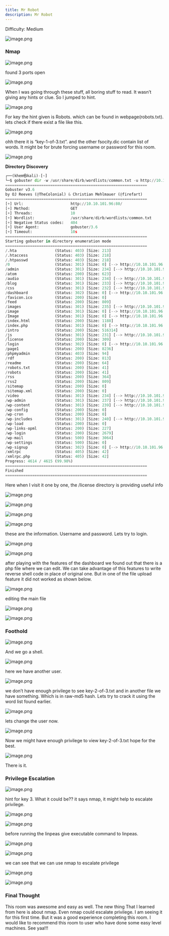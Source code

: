 ```yaml
---
title: Mr Robot
description: Mr Robot
---
```


Difficulty: Medium

![image.png](../../../assets/MrRobot/image.png)

### Nmap

![image.png](../../../assets/MrRobot/image%201.png)

found 3 ports open 

![image.png](../../../assets/MrRobot/image%202.png)

When I was going through these stuff, all boring stuff to read. It wasn’t giving any hints or clue. So I jumped to hint.

![image.png](../../../assets/MrRobot/image%203.png)

For key the hint given is Robots. which can be found in webpage(robots.txt). lets check if there exist a file like this. 

![image.png](../../../assets/MrRobot/image%204.png)

ohh there it is “key-1-of-3.txt”. and the other fsocity.dic contain list of words. It might be for brute forcing username or password for this room.

![image.png](../../../assets/MrRobot/image%205.png)

**Directory Discovery**

```python
┌──(khem㉿kali)-[~]
└─$ gobuster dir -w /usr/share/dirb/wordlists/common.txt -u http://10.10.101.96:80/ 
===============================================================
Gobuster v3.6
by OJ Reeves (@TheColonial) & Christian Mehlmauer (@firefart)
===============================================================
[+] Url:                     http://10.10.101.96:80/
[+] Method:                  GET
[+] Threads:                 10
[+] Wordlist:                /usr/share/dirb/wordlists/common.txt
[+] Negative Status codes:   404
[+] User Agent:              gobuster/3.6
[+] Timeout:                 10s
===============================================================
Starting gobuster in directory enumeration mode
===============================================================
/.hta                 (Status: 403) [Size: 213]
/.htaccess            (Status: 403) [Size: 218]
/.htpasswd            (Status: 403) [Size: 218]
/0                    (Status: 301) [Size: 0] [--> http://10.10.101.96:80/0/]
/admin                (Status: 301) [Size: 234] [--> http://10.10.101.96/admin/]
/atom                 (Status: 200) [Size: 623]
/audio                (Status: 301) [Size: 234] [--> http://10.10.101.96/audio/]
/blog                 (Status: 301) [Size: 233] [--> http://10.10.101.96/blog/]
/css                  (Status: 301) [Size: 232] [--> http://10.10.101.96/css/]
/dashboard            (Status: 302) [Size: 0] [--> http://10.10.101.96:80/wp-admin/]
/favicon.ico          (Status: 200) [Size: 0]
/feed                 (Status: 200) [Size: 809]
/images               (Status: 301) [Size: 235] [--> http://10.10.101.96/images/]
/image                (Status: 301) [Size: 0] [--> http://10.10.101.96:80/image/]
/Image                (Status: 301) [Size: 0] [--> http://10.10.101.96:80/Image/]
/index.html           (Status: 200) [Size: 1188]
/index.php            (Status: 301) [Size: 0] [--> http://10.10.101.96:80/]
/intro                (Status: 200) [Size: 516314]
/js                   (Status: 301) [Size: 231] [--> http://10.10.101.96/js/]
/license              (Status: 200) [Size: 309]
/login                (Status: 302) [Size: 0] [--> http://10.10.101.96:80/wp-login.php]
/page1                (Status: 200) [Size: 8236]
/phpmyadmin           (Status: 403) [Size: 94]
/rdf                  (Status: 200) [Size: 813]
/readme               (Status: 200) [Size: 64]
/robots.txt           (Status: 200) [Size: 41]
/robots               (Status: 200) [Size: 41]
/rss                  (Status: 200) [Size: 364]
/rss2                 (Status: 200) [Size: 809]
/sitemap              (Status: 200) [Size: 0]
/sitemap.xml          (Status: 200) [Size: 0]
/video                (Status: 301) [Size: 234] [--> http://10.10.101.96/video/]
/wp-admin             (Status: 301) [Size: 237] [--> http://10.10.101.96/wp-admin/]
/wp-content           (Status: 301) [Size: 239] [--> http://10.10.101.96/wp-content/]
/wp-config            (Status: 200) [Size: 0]
/wp-cron              (Status: 200) [Size: 0]
/wp-includes          (Status: 301) [Size: 240] [--> http://10.10.101.96/wp-includes/]
/wp-load              (Status: 200) [Size: 0]
/wp-links-opml        (Status: 200) [Size: 227]
/wp-login             (Status: 200) [Size: 2679]
/wp-mail              (Status: 500) [Size: 3064]
/wp-settings          (Status: 500) [Size: 0]
/wp-signup            (Status: 302) [Size: 0] [--> http://10.10.101.96:80/wp-login.php?action=register]
/xmlrpc               (Status: 405) [Size: 42]
/xmlrpc.php           (Status: 405) [Size: 42]
Progress: 4614 / 4615 (99.98%)
===============================================================
Finished
===============================================================

```

Here when I visit it one by one, the /license directory is providing useful info

![image.png](../../../assets/MrRobot/image%206.png)

![image.png](../../../assets/MrRobot/image%207.png)

![image.png](../../../assets/MrRobot/image%208.png)

![image.png](../../../assets/MrRobot/image%209.png)

these are the information. Username and password. Lets try to login.

![image.png](../../../assets/MrRobot/image%2010.png)

![image.png](../../../assets/MrRobot/image%2011.png)

after playing with the features of the dashboard we found out that there is a php file where we can edit. We can take advantage of this features to write reverse shell code in place of original one. But in one of the file upload feature it did not worked as shown below.

![image.png](../../../assets/MrRobot/image%2012.png)

editing the main file

![image.png](../../../assets/MrRobot/image%2013.png)

![image.png](../../../assets/MrRobot/image%2014.png)

### Foothold

![image.png](../../../assets/MrRobot/image%2015.png)

And we go a shell.

![image.png](../../../assets/MrRobot/image%2016.png)

here we have another user.

![image.png](../../../assets/MrRobot/image%2017.png)

we don’t have enough privilege to see key-2-of-3.txt and in another file we have something. Which is in raw-md5 hash. Lets try to crack it using the word list found earlier. 

![image.png](../../../assets/MrRobot/image%2018.png)

lets change the user now. 

![image.png](../../../assets/MrRobot/image%2019.png)

Now we might have enough privilege to view key-2-of-3.txt hope for the best.

![image.png](../../../assets/MrRobot/image%2020.png)

There is it.

### Privilege Escalation

![image.png](../../../assets/MrRobot/image%2021.png)

hint for key 3. What it could be?? it says nmap, it might help to escalate privilege.

![image.png](../../../assets/MrRobot/image%2022.png)

![image.png](../../../assets/MrRobot/image%2023.png)

before running the linpeas give executable command to linpeas.

![image.png](../../../assets/MrRobot/image%2024.png)

![image.png](../../../assets/MrRobot/image%2025.png)

we can see that we can use nmap to escalate privilege

![image.png](../../../assets/MrRobot/image%2026.png)

![image.png](../../../assets/MrRobot/image%2027.png)

### Final Thought

This room was awesome and easy as well. The new thing That I learned from here is about nmap. Even nmap could escalate privilege. I am seeing it for this first time. But it was a good experience completing this room. I would like to recommend this room to user who have done some easy level machines. See yaa!!!
